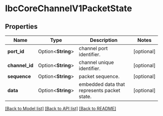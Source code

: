 # IbcCoreChannelV1PacketState

## Properties

Name | Type | Description | Notes
------------ | ------------- | ------------- | -------------
**port_id** | Option<**String**> | channel port identifier. | [optional]
**channel_id** | Option<**String**> | channel unique identifier. | [optional]
**sequence** | Option<**String**> | packet sequence. | [optional]
**data** | Option<**String**> | embedded data that represents packet state. | [optional]

[[Back to Model list]](../README.md#documentation-for-models) [[Back to API list]](../README.md#documentation-for-api-endpoints) [[Back to README]](../README.md)


